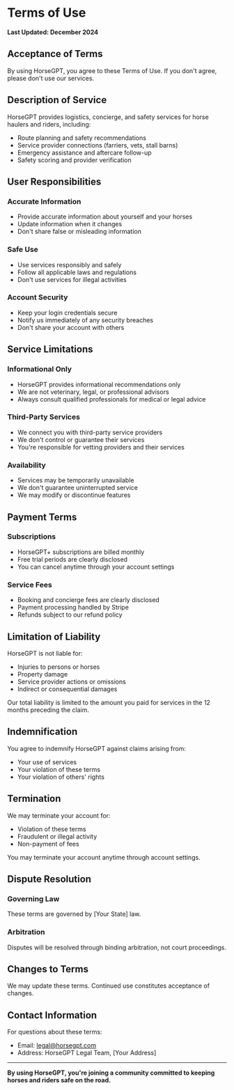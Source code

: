 # Terms of Use

**Last Updated: December 2024**

## Acceptance of Terms

By using HorseGPT, you agree to these Terms of Use. If you don't agree, please don't use our services.

## Description of Service

HorseGPT provides logistics, concierge, and safety services for horse haulers and riders, including:
- Route planning and safety recommendations
- Service provider connections (farriers, vets, stall barns)
- Emergency assistance and aftercare follow-up
- Safety scoring and provider verification

## User Responsibilities

### Accurate Information
- Provide accurate information about yourself and your horses
- Update information when it changes
- Don't share false or misleading information

### Safe Use
- Use services responsibly and safely
- Follow all applicable laws and regulations
- Don't use services for illegal activities

### Account Security
- Keep your login credentials secure
- Notify us immediately of any security breaches
- Don't share your account with others

## Service Limitations

### Informational Only
- HorseGPT provides informational recommendations only
- We are not veterinary, legal, or professional advisors
- Always consult qualified professionals for medical or legal advice

### Third-Party Services
- We connect you with third-party service providers
- We don't control or guarantee their services
- You're responsible for vetting providers and their services

### Availability
- Services may be temporarily unavailable
- We don't guarantee uninterrupted service
- We may modify or discontinue features

## Payment Terms

### Subscriptions
- HorseGPT+ subscriptions are billed monthly
- Free trial periods are clearly disclosed
- You can cancel anytime through your account settings

### Service Fees
- Booking and concierge fees are clearly disclosed
- Payment processing handled by Stripe
- Refunds subject to our refund policy

## Limitation of Liability

HorseGPT is not liable for:
- Injuries to persons or horses
- Property damage
- Service provider actions or omissions
- Indirect or consequential damages

Our total liability is limited to the amount you paid for services in the 12 months preceding the claim.

## Indemnification

You agree to indemnify HorseGPT against claims arising from:
- Your use of services
- Your violation of these terms
- Your violation of others' rights

## Termination

We may terminate your account for:
- Violation of these terms
- Fraudulent or illegal activity
- Non-payment of fees

You may terminate your account anytime through account settings.

## Dispute Resolution

### Governing Law
These terms are governed by [Your State] law.

### Arbitration
Disputes will be resolved through binding arbitration, not court proceedings.

## Changes to Terms

We may update these terms. Continued use constitutes acceptance of changes.

## Contact Information

For questions about these terms:
- Email: legal@horsegpt.com
- Address: HorseGPT Legal Team, [Your Address]

---

**By using HorseGPT, you're joining a community committed to keeping horses and riders safe on the road.**



